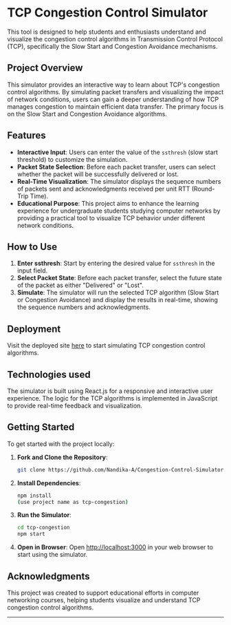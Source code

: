 # TCP Congestion Control Simulator

This tool is designed to help students and enthusiasts understand and visualize the congestion control algorithms in Transmission Control Protocol (TCP), specifically the Slow Start and Congestion Avoidance mechanisms.

## Project Overview

This simulator provides an interactive way to learn about TCP's congestion control algorithms. By simulating packet transfers and visualizing the impact of network conditions, users can gain a deeper understanding of how TCP manages congestion to maintain efficient data transfer. The primary focus is on the Slow Start and Congestion Avoidance algorithms.

## Features

- **Interactive Input**: Users can enter the value of the `ssthresh` (slow start threshold) to customize the simulation.
- **Packet State Selection**: Before each packet transfer, users can select whether the packet will be successfully delivered or lost.
- **Real-Time Visualization**: The simulator displays the sequence numbers of packets sent and acknowledgments received per unit RTT (Round-Trip Time).
- **Educational Purpose**: This project aims to enhance the learning experience for undergraduate students studying computer networks by providing a practical tool to visualize TCP behavior under different network conditions.

## How to Use

1. **Enter ssthresh**: Start by entering the desired value for `ssthresh` in the input field.
2. **Select Packet State**: Before each packet transfer, select the future state of the packet as either "Delivered" or "Lost".
3. **Simulate**: The simulator will run the selected TCP algorithm (Slow Start or Congestion Avoidance) and display the results in real-time, showing the sequence numbers and acknowledgments.

## Deployment

Visit the deployed site [here](https://nandika-a.github.io/Congestion-Control-Simulator/) to start simulating TCP congestion control algorithms.

## Technologies used

The simulator is built using React.js for a responsive and interactive user experience. The logic for the TCP algorithms is implemented in JavaScript to provide real-time feedback and visualization.

## Getting Started

To get started with the project locally:

1. **Fork and Clone the Repository**:
   ```bash
   git clone https://github.com/Nandika-A/Congestion-Control-Simulator.git
   ```

2. **Install Dependencies**:
   ```bash
   npm install
   (use project name as tcp-congestion)
   ```

3. **Run the Simulator**:
   ```bash
   cd tcp-congestion
   npm start
   ```

4. **Open in Browser**:
   Open [http://localhost:3000](http://localhost:3000) in your web browser to start using the simulator.


## Acknowledgments

This project was created to support educational efforts in computer networking courses, helping students visualize and understand TCP congestion control algorithms.

---

